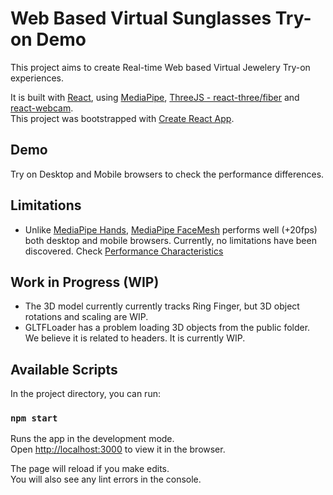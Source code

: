# Web Based Virtual Sunglasses Try-on Demo

This project aims to create Real-time Web based Virtual Jewelery Try-on experiences.

It is built with [React](https://github.com/facebook/react), using [MediaPipe](https://github.com/google/mediapipe), [ThreeJS - react-three/fiber](https://github.com/pmndrs/react-three-fiber) and [react-webcam](https://github.com/mozmorris/react-webcam).\
This project was bootstrapped with [Create React App](https://github.com/facebook/create-react-app).

## Demo

Try on Desktop and Mobile browsers to check the performance differences.

## Limitations

- Unlike [MediaPipe Hands](https://google.github.io/mediapipe/solutions/hands.html), [MediaPipe FaceMesh](https://google.github.io/mediapipe/solutions/face_mesh.html) performs well (+20fps) both desktop and mobile browsers. Currently, no limitations have been discovered.
Check [Performance Characteristics](https://blog.tensorflow.org/2020/03/face-and-hand-tracking-in-browser-with-mediapipe-and-tensorflowjs.html)

## Work in Progress (WIP)

- The 3D model currently currently tracks Ring Finger, but 3D object rotations and scaling are WIP.
- GLTFLoader has a problem loading 3D objects from the public folder. We believe it is related to headers. It is currently WIP.

## Available Scripts

In the project directory, you can run:

### `npm start`

Runs the app in the development mode.\
Open [http://localhost:3000](http://localhost:3000) to view it in the browser.

The page will reload if you make edits.\
You will also see any lint errors in the console.
